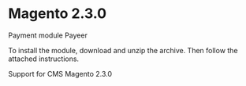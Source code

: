 Magento 2.3.0
======
Payment module Payeer

To install the module, download and unzip the archive.
Then follow the attached instructions.

Support for CMS Magento 2.3.0